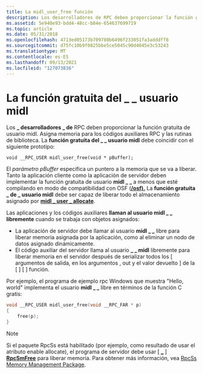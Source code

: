 ```yaml
---
title: La midl_user_free función
description: Los desarrolladores de RPC deben proporcionar la función gratuita de usuario \_ \_ midl.
ms.assetid: 5e940e93-bdd4-48cc-b84e-654637699719
ms.topic: article
ms.date: 05/31/2018
ms.openlocfilehash: 4713ed05173b709780b6496f233051fa3adddff8
ms.sourcegitcommit: d75fc10b9f0825bbe5ce5045c90d4045e3c53243
ms.translationtype: MT
ms.contentlocale: es-ES
ms.lasthandoff: 09/13/2021
ms.locfileid: "127073836"
---
```

# <a name="the-midl_user_free-function"></a>La función gratuita del \_ \_ usuario midl

Los **\_ desarrolladores \_ de** RPC deben proporcionar la función gratuita de usuario midl. Asigna memoria para los códigos auxiliares RPC y las rutinas de biblioteca. La **función gratuita del \_ \_ usuario midl** debe coincidir con el siguiente prototipo:

``` syntax
void __RPC_USER midl_user_free(void * pBuffer);
```

El *parámetro pBuffer* especifica un puntero a la memoria que se va a liberar. Tanto la aplicación cliente como la aplicación de servidor deben implementar la función gratuita de usuario **midl \_ \_** a menos que esté compilando en modo de compatibilidad con OSF ([**/osf).**](/windows/desktop/Midl/-osf) La **función gratuita \_ de \_ usuario midl** debe ser capaz de liberar todo el almacenamiento asignado por [**midl \_ user \_ allocate**](the-midl-user-allocate-function.md).

Las aplicaciones y los códigos auxiliares **llaman al usuario midl \_ \_ libremente** cuando se trabaja con objetos asignados:

-   La aplicación de servidor debe llamar al usuario **midl \_ \_** libre para liberar memoria asignada por la aplicación, como al eliminar un nodo de datos asignado dinámicamente.
-   El código auxiliar del servidor llama al usuario **\_ \_ midl** libremente para liberar memoria en el servidor después de serializar todos los \[ argumentos de salida, en los argumentos , out y el valor devuelto \] de la \[ \] \[ \] función.

Por ejemplo, el programa de ejemplo rpc Windows que muestra "Hello, world" implementa el usuario **midl \_ \_** libre en términos de la función C gratis:


```C++
void __RPC_USER midl_user_free(void __RPC_FAR * p)
{
    free(p);
}
```



> [!Note]  
> Si el paquete RpcSs está habilitado (por ejemplo, como resultado de usar el atributo enable allocate), el programa de servidor debe usar \[ [**\_**](/windows/desktop/Midl/enable-allocate) \] [**RpcSmFree**](/windows/desktop/api/Rpcndr/nf-rpcndr-rpcsmfree) para liberar memoria. Para obtener más información, vea [RpcSs Memory Management Package](rpcss-memory-management-package.md).

 

 

 